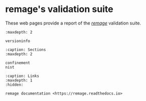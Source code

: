 # remage's validation suite

These web pages provide a report of the
[_remage_](https://remage.readthedocs.io) validation suite.

```{toctree}
:maxdepth: 2

versioninfo
```

```{toctree}
:caption: Sections
:maxdepth: 2

confinement
nist
```

```{toctree}
:caption: Links
:maxdepth: 1
:hidden:

remage documentation <https://remage.readthedocs.io>
```
